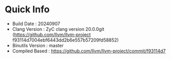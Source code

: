 # Quick Info
* Build Date : 20240907
* Clang Version : ZyC clang version 20.0.0git (https://github.com/llvm/llvm-project f93114d7004ebf6443dd2b6e557b57209fd58852)
* Binutils Version : master
* Compiled Based : https://github.com/llvm/llvm-project/commit/f93114d7

